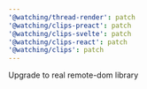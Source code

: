 ```yaml
---
'@watching/thread-render': patch
'@watching/clips-preact': patch
'@watching/clips-svelte': patch
'@watching/clips-react': patch
'@watching/clips': patch
---
```


Upgrade to real remote-dom library
